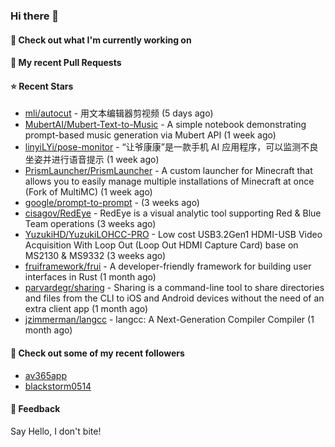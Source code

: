 ### Hi there 👋

#### 👷 Check out what I'm currently working on

#### 🔨 My recent Pull Requests


#### ⭐ Recent Stars

- [mli/autocut](https://github.com/mli/autocut) - 用文本编辑器剪视频 (5 days ago)
- [MubertAI/Mubert-Text-to-Music](https://github.com/MubertAI/Mubert-Text-to-Music) - A simple notebook demonstrating prompt-based music generation via Mubert API (1 week ago)
- [linyiLYi/pose-monitor](https://github.com/linyiLYi/pose-monitor) - “让爷康康”是一款手机 AI 应用程序，可以监测不良坐姿并进行语音提示 (1 week ago)
- [PrismLauncher/PrismLauncher](https://github.com/PrismLauncher/PrismLauncher) - A custom launcher for Minecraft that allows you to easily manage multiple installations of Minecraft at once (Fork of MultiMC) (1 week ago)
- [google/prompt-to-prompt](https://github.com/google/prompt-to-prompt) -  (3 weeks ago)
- [cisagov/RedEye](https://github.com/cisagov/RedEye) - RedEye is a visual analytic tool supporting Red &amp; Blue Team operations (3 weeks ago)
- [YuzukiHD/YuzukiLOHCC-PRO](https://github.com/YuzukiHD/YuzukiLOHCC-PRO) - Low cost USB3.2Gen1 HDMI-USB Video Acquisition With Loop Out (Loop Out HDMI Capture Card) base on MS2130 &amp; MS9332 (3 weeks ago)
- [fruiframework/frui](https://github.com/fruiframework/frui) - A developer-friendly framework for building user interfaces in Rust (1 month ago)
- [parvardegr/sharing](https://github.com/parvardegr/sharing) - Sharing is a command-line tool to share directories and files from the CLI to iOS and Android devices without the need of an extra client app (1 month ago)
- [jzimmerman/langcc](https://github.com/jzimmerman/langcc) - langcc: A Next-Generation Compiler Compiler (1 month ago)

#### 👯 Check out some of my recent followers

- [av365app](https://github.com/av365app)
- [blackstorm0514](https://github.com/blackstorm0514)

#### 💬 Feedback

Say Hello, I don't bite!